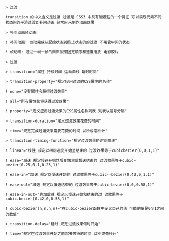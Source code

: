 `> 过渡`

`transition 的中文含义是过渡 过渡是 CSS3 中具有颠覆性的一个特征 可以实现元素不同状态间的平滑过渡即补间动画 经常用来制作动画效果`

`> 补间动画帧动画`

`! 补间动画: 自动完成从起始状态到终止状态的的过渡 不用管中间的状态`

`! 帧动画: 通过一帧一帧的画面按照固定顺序和速度播放 电影胶片`

`> 过渡`

`> transition="属性 持续时间 运动曲线 延时时间"`

`> transition-property="规定应用过渡的CSS属性的名称"`

`! none="没有属性会获得过渡效果"`

`! all="所有属性都将获得过渡效果"`

`! property="定义应用过渡效果的CSS属性名称列表 列表以逗号分隔"`

`> transition-duration="定义过渡效果花费的时间"`

`! time="规定完成过渡效果需要花费的时间 以秒或毫秒计"`

`> transition-timing-function="规定过渡效果的时间曲线"`

`! linear="线性 规定以相同速度开始至结束的 过渡效果等于cubicbezier(0,0,1,1)"`

`! ease="减速 规定慢速开始然后变快然后慢速结束的 过渡效果等于cubic-bezier(0.25,0.1,0.25,1)"`

`! ease-in="加速 规定以慢速开始的 过渡效果等于cubic--bezier(0.42,0,1,1)"`

`! ease-out="减速 规定以慢速结束的 过渡效果等于cubic-bezier(0,0,0.58,1)"`

`! ease-in-out="先加后减 规定以慢速开始和结束的过 渡效果等于cubic.bezier(0.42,0,0.58,1)"`

`! cubic-bezier(n,n,n,n)="在cubic-bezier函数中定义自己的值 可能的值是0至1之间的数值"`

`> transition-delay="延时 规定过渡效果何时开始"`

`! time="规定在过渡效果开始之前需要等待的时间 以秒或毫秒计"`
